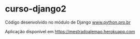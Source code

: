 # curso-django2
Código desenvolvido no módulo de Django www.python.pro.br

Aplicação disponível em https://mestradoalemao.herokuapp.com
